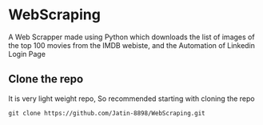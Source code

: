 # WebScraping
A Web Scrapper made using Python which downloads the list of images of the top 100 movies from the IMDB webiste, and the Automation of Linkedin Login Page

## Clone the repo
It is very light weight repo, So recommended starting with cloning the repo
```
git clone https://github.com/Jatin-8898/WebScraping.git
```
